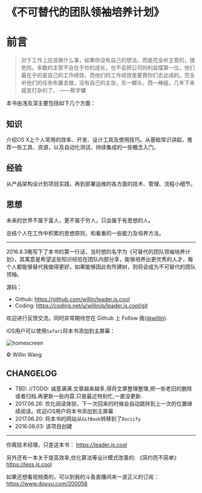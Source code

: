 # 《不可替代的团队领袖培养计划》

# 前言

> 对于工作上应该做什么事，如果你没有自己的想法，而是完全听主管的，很危险。多数的主管不会在乎你的成长，也不会把公司的利益摆第一位，他们最在乎的是自己的工作绩效，而他们的工作绩效是要靠你们去达成的。完全听他们的任务布置去做，没有自己的主张，东一榔头，西一棒槌，几年下来就变打杂的了。
> ——蔡学镛

本书由浅及深主要包括如下几个方面：

## 知识

介绍OS X上个人常用的效率、开发、设计工具及使用技巧。从基础常识讲起，推荐一些工具、资源，以及自动化测试、持续集成的一些概念入门。

## 经验

从产品架构设计到项目实践，再到部署运维的各方面的技术、管理、流程小细节。

## 思想

未来的世界不属于富人，更不属于穷人，只会属于有思想的人。

总结个人在工作中积累的思想原则，和看重的一些能力及培养方法。

---

2016.8.3晚写下了本书的第一行话，当时想的名字为《可替代的团队领袖培养计划》，其寓意是希望这些知识经验在团队内部分享，能够培养出更优秀的人才，每个人都能够替代我做得更好。如果能够因此有所建树，则将会成为不可替代的团队领袖。

源码：

* Github: <https://github.com/willin/leader.js.cool>
* Coding: <https://coding.net/u/willin/p/leader.js.cool/git>

欢迎进行反馈交流。同时非常期待您在 Github 上 Follow 我([@willin](https://github.com/willin)).

iOS用户可以使用`Safari`将本书添加到主屏幕：

![homescreen](https://user-images.githubusercontent.com/1890238/27512999-4c20f87e-591b-11e7-8682-a5fb52635d00.jpg)

&copy; Willin Wang

## CHANGELOG

- TBD: //TODO: 诚意满满.文章越来越多,得将文章整理整理,把一些老旧的删除或者归档.再更新一些内容.只是最近特别忙,一直没更新.
- 2017.06.26: 优化阅读体验，下一次回来的时候会自动跳转到上一次的位置继续阅读。欢迎iOS用户将本书添加到主屏幕
- 2017.06.20: 将本书的网站从`GitBook`转移到了`Docsify`
- 2016.08.03: 该项目创建

---

你离技术经理，只差这本书： <https://leader.js.cool>

另外还有一本关于提高效率,优化算法等设计模式改善的: 《简约而不简单》 <https://less.js.cool>

如果还想看视频类的，可以到我的斗鱼直播间来一波正义的订阅： <https://www.douyu.com/200058>
